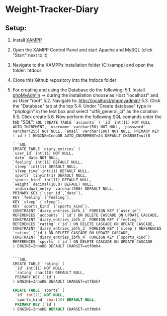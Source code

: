 # Weight-Tracker-Diary

## Setup:
1. Install [XAMPP](https://www.apachefriends.org/de/index.html)
2. Open the XAMPP Control Panel and start Apache and MySQL (click "Start" next to it)
3. Navigate to the XAMPPs installation folder (C:\xampp) and open the folder: htdocs
4. Clone this Github repository into the htdocs folder
5. For creating and using the Database do the following:
  5.1. Install [phpMyAdmin](https://www.phpmyadmin.net/) -> during the installation choose as Host "localhost" and as User "root"
  5.2. Navigate to: [http://localhost/phpmyadmin/](http://localhost/phpmyadmin/)
  5.3. Click the "Database" tab at the top
  5.4. Under "Create database" type in "phplogin" in the text box and select "utf8_general_ci" as the collation
  5.5. Click create
  5.6. Now perform the following SQL comands unter the tab "SQL":
       ```SQL
       CREATE TABLE `accounts` (
       `id` int(11) NOT NULL AUTO_INCREMENT,
       `username` varchar(50) NOT NULL,
       `password` varchar(255) NOT NULL,
       `email` varchar(100) NOT NULL,
       PRIMARY KEY (`id`)
       ) ENGINE=InnoDB AUTO_INCREMENT=24 DEFAULT CHARSET=utf8
       ``` 
       
       ```SQL
       CREATE TABLE `diary_entries` (
       `user_id` int(11) NOT NULL,
       `date` date NOT NULL,
       `feeling` int(11) DEFAULT NULL,
       `sleep` int(11) DEFAULT NULL,
       `sleep_time` int(11) DEFAULT NULL,
       `sports` tinyint(1) DEFAULT NULL,
       `sports_kind` int(11) DEFAULT NULL,
       `weight` decimal(10,0) DEFAULT NULL,
       `individual_entry` varchar(500) DEFAULT NULL,
       PRIMARY KEY (`user_id`,`date`),
       KEY `feeling` (`feeling`),
       KEY `sleep` (`sleep`),
       KEY `sports_kind` (`sports_kind`),
       CONSTRAINT `diary_entries_ibfk_1` FOREIGN KEY (`user_id`) REFERENCES `accounts` (`id`) ON DELETE CASCADE ON UPDATE CASCADE,
       CONSTRAINT `diary_entries_ibfk_2` FOREIGN KEY (`feeling`) REFERENCES `rating` (`id`) ON DELETE CASCADE ON UPDATE CASCADE,
       CONSTRAINT `diary_entries_ibfk_3` FOREIGN KEY (`sleep`) REFERENCES `rating` (`id`) ON DELETE CASCADE ON UPDATE CASCADE,
       CONSTRAINT `diary_entries_ibfk_4` FOREIGN KEY (`sports_kind`) REFERENCES `sports` (`id`) ON DELETE CASCADE ON UPDATE CASCADE
       ) ENGINE=InnoDB DEFAULT CHARSET=utf8mb4
      ``` 
      
      ```SQL
      CREATE TABLE `rating` (
       `id` int(11) NOT NULL,
       `rating` char(10) DEFAULT NULL,
       PRIMARY KEY (`id`)
      ) ENGINE=InnoDB DEFAULT CHARSET=utf8mb4
      ```
      
      ```SQL    	
      CREATE TABLE `sports` (
       `id` int(11) NOT NULL,
       `sports_kind` char(20) DEFAULT NULL,
       PRIMARY KEY (`id`)
      ) ENGINE=InnoDB DEFAULT CHARSET=utf8mb4
      ``` 

    


